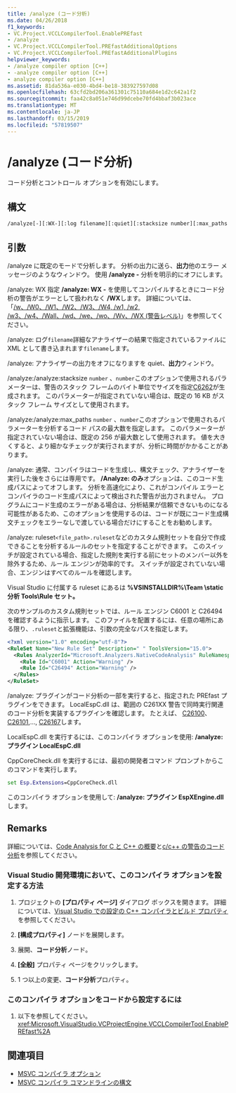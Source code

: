 ```yaml
---
title: /analyze (コード分析)
ms.date: 04/26/2018
f1_keywords:
- VC.Project.VCCLCompilerTool.EnablePREfast
- /analyze
- VC.Project.VCCLCompilerTool.PREfastAdditionalOptions
- VC.Project.VCCLCompilerTool.PREfastAdditionalPlugins
helpviewer_keywords:
- /analyze compiler option [C++]
- -analyze compiler option [C++]
- analyze compiler option [C++]
ms.assetid: 81da536a-e030-4bd4-be18-383927597d08
ms.openlocfilehash: 63cfd2bd206a361301c75110a684e1d2c642a1f2
ms.sourcegitcommit: faa42c8a051e746d99dcebe70fd4bbaf3b023ace
ms.translationtype: MT
ms.contentlocale: ja-JP
ms.lasthandoff: 03/15/2019
ms.locfileid: "57819507"
---
```

# <a name="analyze-code-analysis"></a>/analyze (コード分析)

コード分析とコントロール オプションを有効にします。

## <a name="syntax"></a>構文

```cmd
/analyze[-][:WX-][:log filename][:quiet][:stacksize number][:max_paths number][:only][:ruleset]
```

## <a name="arguments"></a>引数

/analyze に既定のモードで分析します。 分析の出力に送ら、**出力**他のエラー メッセージのようなウィンドウ。 使用 **/analyze -** 分析を明示的にオフにします。

/analyze: WX 指定 **/analyze: WX -** を使用してコンパイルするときにコード分析の警告がエラーとして扱われなく **/WX**します。 詳細については、「[/w、/W0、/W1、/W2、/W3、/W4, /w1, /w2, /w3、/w4、/Wall、/wd、/we、/wo、/Wv、/WX (警告レベル)](compiler-option-warning-level.md)」を参照してください。

/analyze: ログ`filename`詳細なアナライザーの結果で指定されているファイルに XML として書き込まれます`filename`します。

/analyze: アナライザーの出力をオフになりますを quiet、**出力**ウィンドウ。

/analyze:/analyze:stacksize `number` 、`number`このオプションで使用されるパラメーターは、警告のスタック フレームのバイト単位でサイズを指定[C6262](/visualstudio/code-quality/c6262)が生成されます。 このパラメーターが指定されていない場合は、既定の 16 KB がスタック フレーム サイズとして使用されます。

/analyze:/analyze:max_paths `number` 、`number`このオプションで使用されるパラメーターを分析するコード パスの最大数を指定します。 このパラメーターが指定されていない場合は、既定の 256 が最大数として使用されます。 値を大きくすると、より細かなチェックが実行されますが、分析に時間がかかることがあります。

/analyze: 通常、コンパイラはコードを生成し、構文チェック、アナライザーを実行した後をさらには専用です。 **/Analyze: のみ**オプションは、このコード生成パスによってオフします。 分析を高速化により、これがコンパイル エラーとコンパイラのコード生成パスによって検出された警告が出力されません。 プログラムにコード生成のエラーがある場合は、分析結果が信頼できないものになる可能性があるため、このオプションを使用するのは、コードが既にコード生成構文チェックをエラーなしで渡している場合だけにすることをお勧めします。

/analyze: ruleset`<file_path>.ruleset`などのカスタム規則セットを自分で作成できることを分析するルールのセットを指定することができます。 このスイッチが設定されている場合、指定した規則を実行する前にセットのメンバー以外を除外するため、ルール エンジンが効率的です。 スイッチが設定されていない場合、エンジンはすべてのルールを確認します。

Visual Studio に付属する ruleset にあるは **%VSINSTALLDIR%\Team \static 分析 Tools\Rule セット。**

次のサンプルのカスタム規則セットでは、ルール エンジン C6001 と C26494 を確認するように指示します。 このファイルを配置するには、任意の場所にある限り、`.ruleset`と拡張機能は、引数の完全なパスを指定します。

```xml
<?xml version="1.0" encoding="utf-8"?>
<RuleSet Name="New Rule Set" Description=" " ToolsVersion="15.0">
  <Rules AnalyzerId="Microsoft.Analyzers.NativeCodeAnalysis" RuleNamespace="Microsoft.Rules.Native">
    <Rule Id="C6001" Action="Warning" />
    <Rule Id="C26494" Action="Warning" />
  </Rules>
</RuleSet>
```

/analyze: プラグインがコード分析の一部を実行すると、指定された PREfast プラグインをできます。
LocalEspC.dll は、範囲の C261XX 警告で同時実行関連のコード分析を実装するプラグインを確認します。 たとえば、 [C26100](/visualstudio/code-quality/c26100)、 [C26101](/visualstudio/code-quality/c26101),..., [C26167](/visualstudio/code-quality/c26167)します。

LocalEspC.dll を実行するには、このコンパイラ オプションを使用: **/analyze: プラグイン LocalEspC.dll**

CppCoreCheck.dll を実行するには、最初の開発者コマンド プロンプトからこのコマンドを実行します。

```cmd
set Esp.Extensions=CppCoreCheck.dll
```

このコンパイラ オプションを使用して: **/analyze: プラグイン EspXEngine.dll**します。

## <a name="remarks"></a>Remarks

詳細については、[Code Analysis for C と C++ の概要](/visualstudio/code-quality/code-analysis-for-c-cpp-overview)と[c/c++ の警告のコード分析](/visualstudio/code-quality/code-analysis-for-c-cpp-warnings)を参照してください。

### <a name="to-set-this-compiler-option-in-the-visual-studio-development-environment"></a>Visual Studio 開発環境において、このコンパイラ オプションを設定する方法

1. プロジェクトの **[プロパティ ページ]** ダイアログ ボックスを開きます。 詳細については、[Visual Studio での設定の C++ コンパイラとビルド プロパティ](../working-with-project-properties.md)を参照してください。

1. **[構成プロパティ]** ノードを展開します。

1. 展開、**コード分析**ノード。

1. **[全般]** プロパティ ページをクリックします。

1. 1 つ以上の変更、**コード分析**プロパティ。

### <a name="to-set-this-compiler-option-programmatically"></a>このコンパイラ オプションをコードから設定するには

1. 以下を参照してください。<xref:Microsoft.VisualStudio.VCProjectEngine.VCCLCompilerTool.EnablePREfast%2A>

## <a name="see-also"></a>関連項目

- [MSVC コンパイラ オプション](compiler-options.md)
- [MSVC コンパイラ コマンドラインの構文](compiler-command-line-syntax.md)
